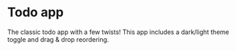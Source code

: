 # Todo app

The classic todo app with a few twists! This app includes a dark/light theme toggle and drag & drop reordering.
